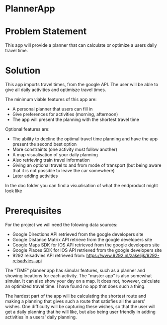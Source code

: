 # PlannerApp

# Problem Statement
This app will provide a planner that can calculate or optimize a users daily travel time.

# Solution
This app imports travel times, from the google API. The user will be able to give all daily activities and optimisze travel times.

The minimum viable features of this app are:
* A personal planner that users can fill in
* Give preferences for activities (morning, afternoon)
* The app will present the planning with the shortest travel time

Optional features are:
* The ability to decline the optimal travel time planning and have the app present the second best option
* More constraints (one activity must follow another)
* A map visualisation of your daily planning
* Also retrieving train travel information
* Giving an optional travel to and from mode of transport (but being aware that it is not possible to leave the car somewhere)
* Later adding activities
  
In the doc folder you can find a visualisation of what the endproduct might look like

# Prerequisites
For the project we will need the folowing data sources:
* Google Directions API retrieved from the google developers site
* Google Distance Matrix API retrieve from the google developers site
* Google Maps SDK for IOS API retrieved from the google developers site
* Google Places SDK for IOS API retrieved from the google developers site
* 9292 reisadvies API retrieved from: https://www.9292.nl/zakelijk/9292-reisadvies-api

The "TIME" planner app has simular features, such as a planner and showing locations for each activity. The "master app" is also somewhat simular. It can also show your day on a map. It does not, however, calculate an optimized travel time. I have found no app that does such a thing.

The hardest part of the app will be calculating the shortest route and making a planning that gives such a route that satisfies all the 
users' wishes. One difficulty will be capturing these wishes, so that the user will get a daily planning that he will like, but also
being user friendly in adding activities in a users' daily planning.
